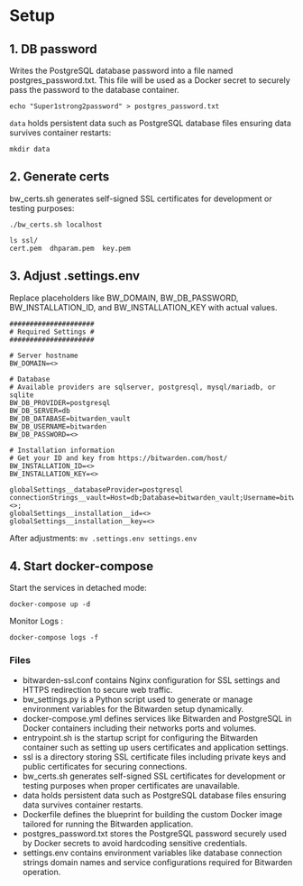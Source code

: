 # Setup

## 1. DB password
Writes the PostgreSQL database password into a file named postgres_password.txt. This file will be used as a Docker secret to securely pass the password to the database container.
```
echo "Super1strong2password" > postgres_password.txt
```

`data` holds persistent data such as PostgreSQL database files ensuring data survives container restarts:
```
mkdir data
```

## 2. Generate certs
bw_certs.sh generates self-signed SSL certificates for development or testing purposes:
```
./bw_certs.sh localhost
```

```
ls ssl/
cert.pem  dhparam.pem  key.pem
```

## 3. Adjust .settings.env

Replace placeholders like BW_DOMAIN, BW_DB_PASSWORD, BW_INSTALLATION_ID, and BW_INSTALLATION_KEY with actual values.

```
#####################
# Required Settings #
#####################

# Server hostname
BW_DOMAIN=<>

# Database
# Available providers are sqlserver, postgresql, mysql/mariadb, or sqlite
BW_DB_PROVIDER=postgresql
BW_DB_SERVER=db
BW_DB_DATABASE=bitwarden_vault
BW_DB_USERNAME=bitwarden
BW_DB_PASSWORD=<>

# Installation information
# Get your ID and key from https://bitwarden.com/host/
BW_INSTALLATION_ID=<>
BW_INSTALLATION_KEY=<>

globalSettings__databaseProvider=postgresql
connectionStrings__vault=Host=db;Database=bitwarden_vault;Username=bitwarden;Password=<>;
globalSettings__installation__id=<>
globalSettings__installation__key=<>
```

After adjustments:
`mv .settings.env settings.env`

## 4. Start docker-compose

Start the services in detached mode:
```
docker-compose up -d
```

Monitor Logs :
```
docker-compose logs -f
```

### Files

- bitwarden-ssl.conf contains Nginx configuration for SSL settings and HTTPS redirection to secure web traffic.
- bw_settings.py is a Python script used to generate or manage environment variables for the Bitwarden setup dynamically.
- docker-compose.yml defines services like Bitwarden and PostgreSQL in Docker containers including their networks ports and volumes.
- entrypoint.sh is the startup script for configuring the Bitwarden container such as setting up users certificates and application settings.
- ssl is a directory storing SSL certificate files including private keys and public certificates for securing connections.
- bw_certs.sh generates self-signed SSL certificates for development or testing purposes when proper certificates are unavailable.
- data holds persistent data such as PostgreSQL database files ensuring data survives container restarts.
- Dockerfile defines the blueprint for building the custom Docker image tailored for running the Bitwarden application.
- postgres_password.txt stores the PostgreSQL password securely used by Docker secrets to avoid hardcoding sensitive credentials.
- settings.env contains environment variables like database connection strings domain names and service configurations required for Bitwarden operation.
